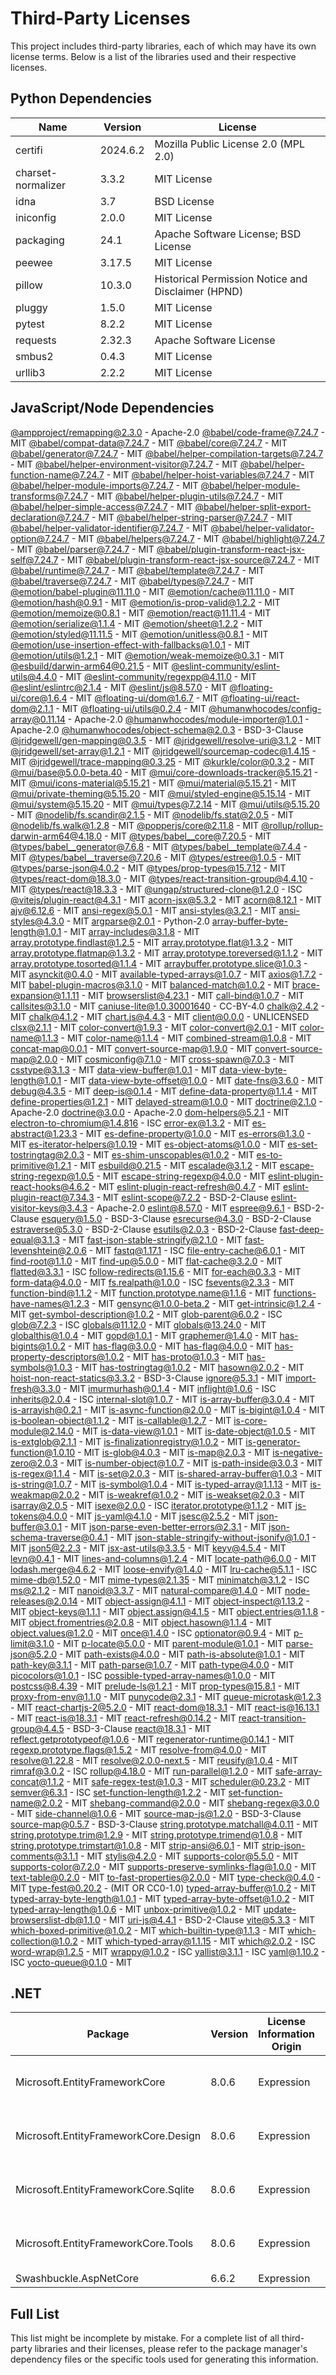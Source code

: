 # Third-Party Licenses

This project includes third-party libraries, each of which may have its own license terms. Below is a list of the libraries used and their respective licenses.

## Python Dependencies

| Name               | Version  | License                                            |
|--------------------|----------|----------------------------------------------------|
| certifi            | 2024.6.2 | Mozilla Public License 2.0 (MPL 2.0)               |
| charset-normalizer | 3.3.2    | MIT License                                        |
| idna               | 3.7      | BSD License                                        |
| iniconfig          | 2.0.0    | MIT License                                        |
| packaging          | 24.1     | Apache Software License; BSD License               |
| peewee             | 3.17.5   | MIT License                                        |
| pillow             | 10.3.0   | Historical Permission Notice and Disclaimer (HPND) |
| pluggy             | 1.5.0    | MIT License                                        |
| pytest             | 8.2.2    | MIT License                                        |
| requests           | 2.32.3   | Apache Software License                            |
| smbus2             | 0.4.3    | MIT License                                        |
| urllib3            | 2.2.2    | MIT License                                        |



## JavaScript/Node Dependencies

[@ampproject/remapping@2.3.0](https://github.com/ampproject/remapping) - Apache-2.0
[@babel/code-frame@7.24.7](https://github.com/babel/babel) - MIT
[@babel/compat-data@7.24.7](https://github.com/babel/babel) - MIT
[@babel/core@7.24.7](https://github.com/babel/babel) - MIT
[@babel/generator@7.24.7](https://github.com/babel/babel) - MIT
[@babel/helper-compilation-targets@7.24.7](https://github.com/babel/babel) - MIT
[@babel/helper-environment-visitor@7.24.7](https://github.com/babel/babel) - MIT
[@babel/helper-function-name@7.24.7](https://github.com/babel/babel) - MIT
[@babel/helper-hoist-variables@7.24.7](https://github.com/babel/babel) - MIT
[@babel/helper-module-imports@7.24.7](https://github.com/babel/babel) - MIT
[@babel/helper-module-transforms@7.24.7](https://github.com/babel/babel) - MIT
[@babel/helper-plugin-utils@7.24.7](https://github.com/babel/babel) - MIT
[@babel/helper-simple-access@7.24.7](https://github.com/babel/babel) - MIT
[@babel/helper-split-export-declaration@7.24.7](https://github.com/babel/babel) - MIT
[@babel/helper-string-parser@7.24.7](https://github.com/babel/babel) - MIT
[@babel/helper-validator-identifier@7.24.7](https://github.com/babel/babel) - MIT
[@babel/helper-validator-option@7.24.7](https://github.com/babel/babel) - MIT
[@babel/helpers@7.24.7](https://github.com/babel/babel) - MIT
[@babel/highlight@7.24.7](https://github.com/babel/babel) - MIT
[@babel/parser@7.24.7](https://github.com/babel/babel) - MIT
[@babel/plugin-transform-react-jsx-self@7.24.7](https://github.com/babel/babel) - MIT
[@babel/plugin-transform-react-jsx-source@7.24.7](https://github.com/babel/babel) - MIT
[@babel/runtime@7.24.7](https://github.com/babel/babel) - MIT
[@babel/template@7.24.7](https://github.com/babel/babel) - MIT
[@babel/traverse@7.24.7](https://github.com/babel/babel) - MIT
[@babel/types@7.24.7](https://github.com/babel/babel) - MIT
[@emotion/babel-plugin@11.11.0](https://github.com/emotion-js/emotion/tree/main/packages/babel-plugin) - MIT
[@emotion/cache@11.11.0](https://github.com/emotion-js/emotion/tree/main/packages/cache) - MIT
[@emotion/hash@0.9.1](https://github.com/emotion-js/emotion/tree/main/packages/hash) - MIT
[@emotion/is-prop-valid@1.2.2](https://github.com/emotion-js/emotion/tree/main/packages/is-prop-valid) - MIT
[@emotion/memoize@0.8.1](https://github.com/emotion-js/emotion/tree/main/packages/memoize) - MIT
[@emotion/react@11.11.4](https://github.com/emotion-js/emotion/tree/main/packages/react) - MIT
[@emotion/serialize@1.1.4](https://github.com/emotion-js/emotion/tree/main/packages/serialize) - MIT
[@emotion/sheet@1.2.2](https://github.com/emotion-js/emotion/tree/main/packages/sheet) - MIT
[@emotion/styled@11.11.5](https://github.com/emotion-js/emotion/tree/main/packages/styled) - MIT
[@emotion/unitless@0.8.1](https://github.com/emotion-js/emotion/tree/main/packages/unitless) - MIT
[@emotion/use-insertion-effect-with-fallbacks@1.0.1](https://github.com/emotion-js/emotion/tree/main/packages/use-insertion-effect-with-fallbacks) - MIT
[@emotion/utils@1.2.1](https://github.com/emotion-js/emotion/tree/main/packages/utils) - MIT
[@emotion/weak-memoize@0.3.1](https://github.com/emotion-js/emotion/tree/main/packages/weak-memoize) - MIT
[@esbuild/darwin-arm64@0.21.5](https://github.com/evanw/esbuild) - MIT
[@eslint-community/eslint-utils@4.4.0](https://github.com/eslint-community/eslint-utils) - MIT
[@eslint-community/regexpp@4.11.0](https://github.com/eslint-community/regexpp) - MIT
[@eslint/eslintrc@2.1.4](https://github.com/eslint/eslintrc) - MIT
[@eslint/js@8.57.0](https://github.com/eslint/eslint) - MIT
[@floating-ui/core@1.6.4](https://github.com/floating-ui/floating-ui) - MIT
[@floating-ui/dom@1.6.7](https://github.com/floating-ui/floating-ui) - MIT
[@floating-ui/react-dom@2.1.1](https://github.com/floating-ui/floating-ui) - MIT
[@floating-ui/utils@0.2.4](https://github.com/floating-ui/floating-ui) - MIT
[@humanwhocodes/config-array@0.11.14](https://github.com/humanwhocodes/config-array) - Apache-2.0
[@humanwhocodes/module-importer@1.0.1](https://github.com/humanwhocodes/module-importer) - Apache-2.0
[@humanwhocodes/object-schema@2.0.3](https://github.com/humanwhocodes/object-schema) - BSD-3-Clause
[@jridgewell/gen-mapping@0.3.5](https://github.com/jridgewell/gen-mapping) - MIT
[@jridgewell/resolve-uri@3.1.2](https://github.com/jridgewell/resolve-uri) - MIT
[@jridgewell/set-array@1.2.1](https://github.com/jridgewell/set-array) - MIT
[@jridgewell/sourcemap-codec@1.4.15](https://github.com/jridgewell/sourcemap-codec) - MIT
[@jridgewell/trace-mapping@0.3.25](https://github.com/jridgewell/trace-mapping) - MIT
[@kurkle/color@0.3.2](https://github.com/kurkle/color) - MIT
[@mui/base@5.0.0-beta.40](https://github.com/mui/material-ui) - MIT
[@mui/core-downloads-tracker@5.15.21](https://github.com/mui/material-ui) - MIT
[@mui/icons-material@5.15.21](https://github.com/mui/material-ui) - MIT
[@mui/material@5.15.21](https://github.com/mui/material-ui) - MIT
[@mui/private-theming@5.15.20](https://github.com/mui/material-ui) - MIT
[@mui/styled-engine@5.15.14](https://github.com/mui/material-ui) - MIT
[@mui/system@5.15.20](https://github.com/mui/material-ui) - MIT
[@mui/types@7.2.14](https://github.com/mui/material-ui) - MIT
[@mui/utils@5.15.20](https://github.com/mui/material-ui) - MIT
[@nodelib/fs.scandir@2.1.5](https://github.com/nodelib/nodelib/tree/master/packages/fs/fs.scandir) - MIT
[@nodelib/fs.stat@2.0.5](https://github.com/nodelib/nodelib/tree/master/packages/fs/fs.stat) - MIT
[@nodelib/fs.walk@1.2.8](https://github.com/nodelib/nodelib/tree/master/packages/fs/fs.walk) - MIT
[@popperjs/core@2.11.8](https://github.com/popperjs/popper-core) - MIT
[@rollup/rollup-darwin-arm64@4.18.0](https://github.com/rollup/rollup) - MIT
[@types/babel__core@7.20.5](https://github.com/DefinitelyTyped/DefinitelyTyped) - MIT
[@types/babel__generator@7.6.8](https://github.com/DefinitelyTyped/DefinitelyTyped) - MIT
[@types/babel__template@7.4.4](https://github.com/DefinitelyTyped/DefinitelyTyped) - MIT
[@types/babel__traverse@7.20.6](https://github.com/DefinitelyTyped/DefinitelyTyped) - MIT
[@types/estree@1.0.5](https://github.com/DefinitelyTyped/DefinitelyTyped) - MIT
[@types/parse-json@4.0.2](https://github.com/DefinitelyTyped/DefinitelyTyped) - MIT
[@types/prop-types@15.7.12](https://github.com/DefinitelyTyped/DefinitelyTyped) - MIT
[@types/react-dom@18.3.0](https://github.com/DefinitelyTyped/DefinitelyTyped) - MIT
[@types/react-transition-group@4.4.10](https://github.com/DefinitelyTyped/DefinitelyTyped) - MIT
[@types/react@18.3.3](https://github.com/DefinitelyTyped/DefinitelyTyped) - MIT
[@ungap/structured-clone@1.2.0](https://github.com/ungap/structured-clone) - ISC
[@vitejs/plugin-react@4.3.1](https://github.com/vitejs/vite-plugin-react) - MIT
[acorn-jsx@5.3.2](https://github.com/acornjs/acorn-jsx) - MIT
[acorn@8.12.1](https://github.com/acornjs/acorn) - MIT
[ajv@6.12.6](https://github.com/ajv-validator/ajv) - MIT
[ansi-regex@5.0.1](https://github.com/chalk/ansi-regex) - MIT
[ansi-styles@3.2.1](https://github.com/chalk/ansi-styles) - MIT
[ansi-styles@4.3.0](https://github.com/chalk/ansi-styles) - MIT
[argparse@2.0.1](https://github.com/nodeca/argparse) - Python-2.0
[array-buffer-byte-length@1.0.1](https://github.com/inspect-js/array-buffer-byte-length) - MIT
[array-includes@3.1.8](https://github.com/es-shims/array-includes) - MIT
[array.prototype.findlast@1.2.5](https://github.com/es-shims/Array.prototype.findLast) - MIT
[array.prototype.flat@1.3.2](https://github.com/es-shims/Array.prototype.flat) - MIT
[array.prototype.flatmap@1.3.2](https://github.com/es-shims/Array.prototype.flatMap) - MIT
[array.prototype.toreversed@1.1.2](https://github.com/es-shims/Array.prototype.toReversed) - MIT
[array.prototype.tosorted@1.1.4](https://github.com/es-shims/Array.prototype.toSorted) - MIT
[arraybuffer.prototype.slice@1.0.3](https://github.com/es-shims/ArrayBuffer.prototype.slice) - MIT
[asynckit@0.4.0](https://github.com/alexindigo/asynckit) - MIT
[available-typed-arrays@1.0.7](https://github.com/inspect-js/available-typed-arrays) - MIT
[axios@1.7.2](https://github.com/axios/axios) - MIT
[babel-plugin-macros@3.1.0](https://github.com/kentcdodds/babel-plugin-macros) - MIT
[balanced-match@1.0.2](https://github.com/juliangruber/balanced-match) - MIT
[brace-expansion@1.1.11](https://github.com/juliangruber/brace-expansion) - MIT
[browserslist@4.23.1](https://github.com/browserslist/browserslist) - MIT
[call-bind@1.0.7](https://github.com/ljharb/call-bind) - MIT
[callsites@3.1.0](https://github.com/sindresorhus/callsites) - MIT
[caniuse-lite@1.0.30001640](https://github.com/browserslist/caniuse-lite) - CC-BY-4.0
[chalk@2.4.2](https://github.com/chalk/chalk) - MIT
[chalk@4.1.2](https://github.com/chalk/chalk) - MIT
[chart.js@4.4.3](https://github.com/chartjs/Chart.js) - MIT
[client@0.0.0](undefined) - UNLICENSED
[clsx@2.1.1](https://github.com/lukeed/clsx) - MIT
[color-convert@1.9.3](https://github.com/Qix-/color-convert) - MIT
[color-convert@2.0.1](https://github.com/Qix-/color-convert) - MIT
[color-name@1.1.3](https://github.com/dfcreative/color-name) - MIT
[color-name@1.1.4](https://github.com/colorjs/color-name) - MIT
[combined-stream@1.0.8](https://github.com/felixge/node-combined-stream) - MIT
[concat-map@0.0.1](https://github.com/substack/node-concat-map) - MIT
[convert-source-map@1.9.0](https://github.com/thlorenz/convert-source-map) - MIT
[convert-source-map@2.0.0](https://github.com/thlorenz/convert-source-map) - MIT
[cosmiconfig@7.1.0](https://github.com/davidtheclark/cosmiconfig) - MIT
[cross-spawn@7.0.3](https://github.com/moxystudio/node-cross-spawn) - MIT
[csstype@3.1.3](https://github.com/frenic/csstype) - MIT
[data-view-buffer@1.0.1](https://github.com/ljharb/data-view-buffer) - MIT
[data-view-byte-length@1.0.1](https://github.com/ljharb/data-view-byte-length) - MIT
[data-view-byte-offset@1.0.0](https://github.com/ljharb/data-view-byte-offset) - MIT
[date-fns@3.6.0](https://github.com/date-fns/date-fns) - MIT
[debug@4.3.5](https://github.com/debug-js/debug) - MIT
[deep-is@0.1.4](https://github.com/thlorenz/deep-is) - MIT
[define-data-property@1.1.4](https://github.com/ljharb/define-data-property) - MIT
[define-properties@1.2.1](https://github.com/ljharb/define-properties) - MIT
[delayed-stream@1.0.0](https://github.com/felixge/node-delayed-stream) - MIT
[doctrine@2.1.0](https://github.com/eslint/doctrine) - Apache-2.0
[doctrine@3.0.0](https://github.com/eslint/doctrine) - Apache-2.0
[dom-helpers@5.2.1](https://github.com/react-bootstrap/dom-helpers) - MIT
[electron-to-chromium@1.4.816](https://github.com/kilian/electron-to-chromium) - ISC
[error-ex@1.3.2](https://github.com/qix-/node-error-ex) - MIT
[es-abstract@1.23.3](https://github.com/ljharb/es-abstract) - MIT
[es-define-property@1.0.0](https://github.com/ljharb/es-define-property) - MIT
[es-errors@1.3.0](https://github.com/ljharb/es-errors) - MIT
[es-iterator-helpers@1.0.19](https://github.com/es-shims/iterator-helpers) - MIT
[es-object-atoms@1.0.0](https://github.com/ljharb/es-object-atoms) - MIT
[es-set-tostringtag@2.0.3](https://github.com/es-shims/es-set-tostringtag) - MIT
[es-shim-unscopables@1.0.2](https://github.com/ljharb/es-shim-unscopables) - MIT
[es-to-primitive@1.2.1](https://github.com/ljharb/es-to-primitive) - MIT
[esbuild@0.21.5](https://github.com/evanw/esbuild) - MIT
[escalade@3.1.2](https://github.com/lukeed/escalade) - MIT
[escape-string-regexp@1.0.5](https://github.com/sindresorhus/escape-string-regexp) - MIT
[escape-string-regexp@4.0.0](https://github.com/sindresorhus/escape-string-regexp) - MIT
[eslint-plugin-react-hooks@4.6.2](https://github.com/facebook/react) - MIT
[eslint-plugin-react-refresh@0.4.7](https://github.com/ArnaudBarre/eslint-plugin-react-refresh) - MIT
[eslint-plugin-react@7.34.3](https://github.com/jsx-eslint/eslint-plugin-react) - MIT
[eslint-scope@7.2.2](https://github.com/eslint/eslint-scope) - BSD-2-Clause
[eslint-visitor-keys@3.4.3](https://github.com/eslint/eslint-visitor-keys) - Apache-2.0
[eslint@8.57.0](https://github.com/eslint/eslint) - MIT
[espree@9.6.1](https://github.com/eslint/espree) - BSD-2-Clause
[esquery@1.5.0](https://github.com/estools/esquery) - BSD-3-Clause
[esrecurse@4.3.0](https://github.com/estools/esrecurse) - BSD-2-Clause
[estraverse@5.3.0](https://github.com/estools/estraverse) - BSD-2-Clause
[esutils@2.0.3](https://github.com/estools/esutils) - BSD-2-Clause
[fast-deep-equal@3.1.3](https://github.com/epoberezkin/fast-deep-equal) - MIT
[fast-json-stable-stringify@2.1.0](https://github.com/epoberezkin/fast-json-stable-stringify) - MIT
[fast-levenshtein@2.0.6](https://github.com/hiddentao/fast-levenshtein) - MIT
[fastq@1.17.1](https://github.com/mcollina/fastq) - ISC
[file-entry-cache@6.0.1](https://github.com/royriojas/file-entry-cache) - MIT
[find-root@1.1.0](https://github.com/js-n/find-root) - MIT
[find-up@5.0.0](https://github.com/sindresorhus/find-up) - MIT
[flat-cache@3.2.0](https://github.com/jaredwray/flat-cache) - MIT
[flatted@3.3.1](https://github.com/WebReflection/flatted) - ISC
[follow-redirects@1.15.6](https://github.com/follow-redirects/follow-redirects) - MIT
[for-each@0.3.3](https://github.com/Raynos/for-each) - MIT
[form-data@4.0.0](https://github.com/form-data/form-data) - MIT
[fs.realpath@1.0.0](https://github.com/isaacs/fs.realpath) - ISC
[fsevents@2.3.3](https://github.com/fsevents/fsevents) - MIT
[function-bind@1.1.2](https://github.com/Raynos/function-bind) - MIT
[function.prototype.name@1.1.6](https://github.com/es-shims/Function.prototype.name) - MIT
[functions-have-names@1.2.3](https://github.com/inspect-js/functions-have-names) - MIT
[gensync@1.0.0-beta.2](https://github.com/loganfsmyth/gensync) - MIT
[get-intrinsic@1.2.4](https://github.com/ljharb/get-intrinsic) - MIT
[get-symbol-description@1.0.2](https://github.com/inspect-js/get-symbol-description) - MIT
[glob-parent@6.0.2](https://github.com/gulpjs/glob-parent) - ISC
[glob@7.2.3](https://github.com/isaacs/node-glob) - ISC
[globals@11.12.0](https://github.com/sindresorhus/globals) - MIT
[globals@13.24.0](https://github.com/sindresorhus/globals) - MIT
[globalthis@1.0.4](https://github.com/ljharb/System.global) - MIT
[gopd@1.0.1](https://github.com/ljharb/gopd) - MIT
[graphemer@1.4.0](https://github.com/flmnt/graphemer) - MIT
[has-bigints@1.0.2](https://github.com/ljharb/has-bigints) - MIT
[has-flag@3.0.0](https://github.com/sindresorhus/has-flag) - MIT
[has-flag@4.0.0](https://github.com/sindresorhus/has-flag) - MIT
[has-property-descriptors@1.0.2](https://github.com/inspect-js/has-property-descriptors) - MIT
[has-proto@1.0.3](https://github.com/inspect-js/has-proto) - MIT
[has-symbols@1.0.3](https://github.com/inspect-js/has-symbols) - MIT
[has-tostringtag@1.0.2](https://github.com/inspect-js/has-tostringtag) - MIT
[hasown@2.0.2](https://github.com/inspect-js/hasOwn) - MIT
[hoist-non-react-statics@3.3.2](https://github.com/mridgway/hoist-non-react-statics) - BSD-3-Clause
[ignore@5.3.1](https://github.com/kaelzhang/node-ignore) - MIT
[import-fresh@3.3.0](https://github.com/sindresorhus/import-fresh) - MIT
[imurmurhash@0.1.4](https://github.com/jensyt/imurmurhash-js) - MIT
[inflight@1.0.6](https://github.com/npm/inflight) - ISC
[inherits@2.0.4](https://github.com/isaacs/inherits) - ISC
[internal-slot@1.0.7](https://github.com/ljharb/internal-slot) - MIT
[is-array-buffer@3.0.4](https://github.com/inspect-js/is-array-buffer) - MIT
[is-arrayish@0.2.1](https://github.com/qix-/node-is-arrayish) - MIT
[is-async-function@2.0.0](https://github.com/inspect-js/is-async-function) - MIT
[is-bigint@1.0.4](https://github.com/inspect-js/is-bigint) - MIT
[is-boolean-object@1.1.2](https://github.com/inspect-js/is-boolean-object) - MIT
[is-callable@1.2.7](https://github.com/inspect-js/is-callable) - MIT
[is-core-module@2.14.0](https://github.com/inspect-js/is-core-module) - MIT
[is-data-view@1.0.1](https://github.com/inspect-js/is-data-view) - MIT
[is-date-object@1.0.5](https://github.com/inspect-js/is-date-object) - MIT
[is-extglob@2.1.1](https://github.com/jonschlinkert/is-extglob) - MIT
[is-finalizationregistry@1.0.2](https://github.com/inspect-js/is-finalizationregistry) - MIT
[is-generator-function@1.0.10](https://github.com/inspect-js/is-generator-function) - MIT
[is-glob@4.0.3](https://github.com/micromatch/is-glob) - MIT
[is-map@2.0.3](https://github.com/inspect-js/is-map) - MIT
[is-negative-zero@2.0.3](https://github.com/inspect-js/is-negative-zero) - MIT
[is-number-object@1.0.7](https://github.com/inspect-js/is-number-object) - MIT
[is-path-inside@3.0.3](https://github.com/sindresorhus/is-path-inside) - MIT
[is-regex@1.1.4](https://github.com/inspect-js/is-regex) - MIT
[is-set@2.0.3](https://github.com/inspect-js/is-set) - MIT
[is-shared-array-buffer@1.0.3](https://github.com/inspect-js/is-shared-array-buffer) - MIT
[is-string@1.0.7](https://github.com/ljharb/is-string) - MIT
[is-symbol@1.0.4](https://github.com/inspect-js/is-symbol) - MIT
[is-typed-array@1.1.13](https://github.com/inspect-js/is-typed-array) - MIT
[is-weakmap@2.0.2](https://github.com/inspect-js/is-weakmap) - MIT
[is-weakref@1.0.2](https://github.com/inspect-js/is-weakref) - MIT
[is-weakset@2.0.3](https://github.com/inspect-js/is-weakset) - MIT
[isarray@2.0.5](https://github.com/juliangruber/isarray) - MIT
[isexe@2.0.0](https://github.com/isaacs/isexe) - ISC
[iterator.prototype@1.1.2](https://github.com/ljharb/Iterator.prototype) - MIT
[js-tokens@4.0.0](https://github.com/lydell/js-tokens) - MIT
[js-yaml@4.1.0](https://github.com/nodeca/js-yaml) - MIT
[jsesc@2.5.2](https://github.com/mathiasbynens/jsesc) - MIT
[json-buffer@3.0.1](https://github.com/dominictarr/json-buffer) - MIT
[json-parse-even-better-errors@2.3.1](https://github.com/npm/json-parse-even-better-errors) - MIT
[json-schema-traverse@0.4.1](https://github.com/epoberezkin/json-schema-traverse) - MIT
[json-stable-stringify-without-jsonify@1.0.1](https://github.com/samn/json-stable-stringify) - MIT
[json5@2.2.3](https://github.com/json5/json5) - MIT
[jsx-ast-utils@3.3.5](https://github.com/jsx-eslint/jsx-ast-utils) - MIT
[keyv@4.5.4](https://github.com/jaredwray/keyv) - MIT
[levn@0.4.1](https://github.com/gkz/levn) - MIT
[lines-and-columns@1.2.4](https://github.com/eventualbuddha/lines-and-columns) - MIT
[locate-path@6.0.0](https://github.com/sindresorhus/locate-path) - MIT
[lodash.merge@4.6.2](https://github.com/lodash/lodash) - MIT
[loose-envify@1.4.0](https://github.com/zertosh/loose-envify) - MIT
[lru-cache@5.1.1](https://github.com/isaacs/node-lru-cache) - ISC
[mime-db@1.52.0](https://github.com/jshttp/mime-db) - MIT
[mime-types@2.1.35](https://github.com/jshttp/mime-types) - MIT
[minimatch@3.1.2](https://github.com/isaacs/minimatch) - ISC
[ms@2.1.2](https://github.com/zeit/ms) - MIT
[nanoid@3.3.7](https://github.com/ai/nanoid) - MIT
[natural-compare@1.4.0](https://github.com/litejs/natural-compare-lite) - MIT
[node-releases@2.0.14](https://github.com/chicoxyzzy/node-releases) - MIT
[object-assign@4.1.1](https://github.com/sindresorhus/object-assign) - MIT
[object-inspect@1.13.2](https://github.com/inspect-js/object-inspect) - MIT
[object-keys@1.1.1](https://github.com/ljharb/object-keys) - MIT
[object.assign@4.1.5](https://github.com/ljharb/object.assign) - MIT
[object.entries@1.1.8](https://github.com/es-shims/Object.entries) - MIT
[object.fromentries@2.0.8](https://github.com/es-shims/Object.fromEntries) - MIT
[object.hasown@1.1.4](https://github.com/es-shims/Object.hasOwn) - MIT
[object.values@1.2.0](https://github.com/es-shims/Object.values) - MIT
[once@1.4.0](https://github.com/isaacs/once) - ISC
[optionator@0.9.4](https://github.com/gkz/optionator) - MIT
[p-limit@3.1.0](https://github.com/sindresorhus/p-limit) - MIT
[p-locate@5.0.0](https://github.com/sindresorhus/p-locate) - MIT
[parent-module@1.0.1](https://github.com/sindresorhus/parent-module) - MIT
[parse-json@5.2.0](https://github.com/sindresorhus/parse-json) - MIT
[path-exists@4.0.0](https://github.com/sindresorhus/path-exists) - MIT
[path-is-absolute@1.0.1](https://github.com/sindresorhus/path-is-absolute) - MIT
[path-key@3.1.1](https://github.com/sindresorhus/path-key) - MIT
[path-parse@1.0.7](https://github.com/jbgutierrez/path-parse) - MIT
[path-type@4.0.0](https://github.com/sindresorhus/path-type) - MIT
[picocolors@1.0.1](https://github.com/alexeyraspopov/picocolors) - ISC
[possible-typed-array-names@1.0.0](https://github.com/ljharb/possible-typed-array-names) - MIT
[postcss@8.4.39](https://github.com/postcss/postcss) - MIT
[prelude-ls@1.2.1](https://github.com/gkz/prelude-ls) - MIT
[prop-types@15.8.1](https://github.com/facebook/prop-types) - MIT
[proxy-from-env@1.1.0](https://github.com/Rob--W/proxy-from-env) - MIT
[punycode@2.3.1](https://github.com/mathiasbynens/punycode.js) - MIT
[queue-microtask@1.2.3](https://github.com/feross/queue-microtask) - MIT
[react-chartjs-2@5.2.0](https://github.com/reactchartjs/react-chartjs-2) - MIT
[react-dom@18.3.1](https://github.com/facebook/react) - MIT
[react-is@16.13.1](https://github.com/facebook/react) - MIT
[react-is@18.3.1](https://github.com/facebook/react) - MIT
[react-refresh@0.14.2](https://github.com/facebook/react) - MIT
[react-transition-group@4.4.5](https://github.com/reactjs/react-transition-group) - BSD-3-Clause
[react@18.3.1](https://github.com/facebook/react) - MIT
[reflect.getprototypeof@1.0.6](https://github.com/es-shims/Reflect.getPrototypeOf) - MIT
[regenerator-runtime@0.14.1](https://github.com/facebook/regenerator/tree/main/packages/runtime) - MIT
[regexp.prototype.flags@1.5.2](https://github.com/es-shims/RegExp.prototype.flags) - MIT
[resolve-from@4.0.0](https://github.com/sindresorhus/resolve-from) - MIT
[resolve@1.22.8](https://github.com/browserify/resolve) - MIT
[resolve@2.0.0-next.5](https://github.com/browserify/resolve) - MIT
[reusify@1.0.4](https://github.com/mcollina/reusify) - MIT
[rimraf@3.0.2](https://github.com/isaacs/rimraf) - ISC
[rollup@4.18.0](https://github.com/rollup/rollup) - MIT
[run-parallel@1.2.0](https://github.com/feross/run-parallel) - MIT
[safe-array-concat@1.1.2](https://github.com/ljharb/safe-array-concat) - MIT
[safe-regex-test@1.0.3](https://github.com/ljharb/safe-regex-test) - MIT
[scheduler@0.23.2](https://github.com/facebook/react) - MIT
[semver@6.3.1](https://github.com/npm/node-semver) - ISC
[set-function-length@1.2.2](https://github.com/ljharb/set-function-length) - MIT
[set-function-name@2.0.2](https://github.com/ljharb/set-function-name) - MIT
[shebang-command@2.0.0](https://github.com/kevva/shebang-command) - MIT
[shebang-regex@3.0.0](https://github.com/sindresorhus/shebang-regex) - MIT
[side-channel@1.0.6](https://github.com/ljharb/side-channel) - MIT
[source-map-js@1.2.0](https://github.com/7rulnik/source-map-js) - BSD-3-Clause
[source-map@0.5.7](https://github.com/mozilla/source-map) - BSD-3-Clause
[string.prototype.matchall@4.0.11](https://github.com/es-shims/String.prototype.matchAll) - MIT
[string.prototype.trim@1.2.9](https://github.com/es-shims/String.prototype.trim) - MIT
[string.prototype.trimend@1.0.8](https://github.com/es-shims/String.prototype.trimEnd) - MIT
[string.prototype.trimstart@1.0.8](https://github.com/es-shims/String.prototype.trimStart) - MIT
[strip-ansi@6.0.1](https://github.com/chalk/strip-ansi) - MIT
[strip-json-comments@3.1.1](https://github.com/sindresorhus/strip-json-comments) - MIT
[stylis@4.2.0](https://github.com/thysultan/stylis.js) - MIT
[supports-color@5.5.0](https://github.com/chalk/supports-color) - MIT
[supports-color@7.2.0](https://github.com/chalk/supports-color) - MIT
[supports-preserve-symlinks-flag@1.0.0](https://github.com/inspect-js/node-supports-preserve-symlinks-flag) - MIT
[text-table@0.2.0](https://github.com/substack/text-table) - MIT
[to-fast-properties@2.0.0](https://github.com/sindresorhus/to-fast-properties) - MIT
[type-check@0.4.0](https://github.com/gkz/type-check) - MIT
[type-fest@0.20.2](https://github.com/sindresorhus/type-fest) - (MIT OR CC0-1.0)
[typed-array-buffer@1.0.2](https://github.com/ljharb/typed-array-buffer) - MIT
[typed-array-byte-length@1.0.1](https://github.com/inspect-js/typed-array-byte-length) - MIT
[typed-array-byte-offset@1.0.2](https://github.com/inspect-js/typed-array-byte-offset) - MIT
[typed-array-length@1.0.6](https://github.com/inspect-js/typed-array-length) - MIT
[unbox-primitive@1.0.2](https://github.com/ljharb/unbox-primitive) - MIT
[update-browserslist-db@1.1.0](https://github.com/browserslist/update-db) - MIT
[uri-js@4.4.1](https://github.com/garycourt/uri-js) - BSD-2-Clause
[vite@5.3.3](https://github.com/vitejs/vite) - MIT
[which-boxed-primitive@1.0.2](https://github.com/inspect-js/which-boxed-primitive) - MIT
[which-builtin-type@1.1.3](https://github.com/inspect-js/which-builtin-type) - MIT
[which-collection@1.0.2](https://github.com/inspect-js/which-collection) - MIT
[which-typed-array@1.1.15](https://github.com/inspect-js/which-typed-array) - MIT
[which@2.0.2](https://github.com/isaacs/node-which) - ISC
[word-wrap@1.2.5](https://github.com/jonschlinkert/word-wrap) - MIT
[wrappy@1.0.2](https://github.com/npm/wrappy) - ISC
[yallist@3.1.1](https://github.com/isaacs/yallist) - ISC
[yaml@1.10.2](https://github.com/eemeli/yaml) - ISC
[yocto-queue@0.1.0](https://github.com/sindresorhus/yocto-queue) - MIT

## .NET

| Package                              | Version | License Information Origin | License Expression | License Url                    | Copyright                                     | Authors         | Package Project Url                                       |
|--------------------------------------|---------|----------------------------|--------------------|--------------------------------|-----------------------------------------------|-----------------|-----------------------------------------------------------|
| Microsoft.EntityFrameworkCore        | 8.0.6   | Expression                 | MIT                | https://licenses.nuget.org/MIT | © Microsoft Corporation. All rights reserved. | Microsoft       | https://docs.microsoft.com/ef/core/                       |
| Microsoft.EntityFrameworkCore.Design | 8.0.6   | Expression                 | MIT                | https://licenses.nuget.org/MIT | © Microsoft Corporation. All rights reserved. | Microsoft       | https://docs.microsoft.com/ef/core/                       |
| Microsoft.EntityFrameworkCore.Sqlite | 8.0.6   | Expression                 | MIT                | https://licenses.nuget.org/MIT | © Microsoft Corporation. All rights reserved. | Microsoft       | https://docs.microsoft.com/ef/core/                       |
| Microsoft.EntityFrameworkCore.Tools  | 8.0.6   | Expression                 | MIT                | https://licenses.nuget.org/MIT | © Microsoft Corporation. All rights reserved. | Microsoft       | https://docs.microsoft.com/ef/core/                       |
| Swashbuckle.AspNetCore               | 6.6.2   | Expression                 | MIT                | https://licenses.nuget.org/MIT |                                               | domaindrivendev | https://github.com/domaindrivendev/Swashbuckle.AspNetCore |

## Full List

This list might be incomplete by mistake. For a complete list of all third-party libraries and their licenses, please refer to the package manager's dependency files or the specific tools used for generating this information.
